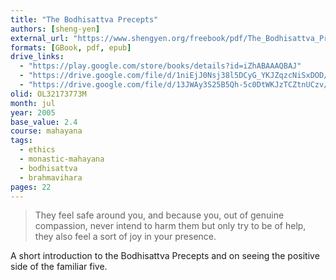 ```yaml
---
title: "The Bodhisattva Precepts"
authors: [sheng-yen]
external_url: "https://www.shengyen.org/freebook/pdf/The_Bodhisattva_Precepts_Directions_to_Buddhahood.pdf"
formats: [GBook, pdf, epub]
drive_links:
  - "https://play.google.com/store/books/details?id=iZhABAAAQBAJ"
  - "https://drive.google.com/file/d/1niEjJ0Nsj38l5DCyG_YKJZqzcNiSxDOD/view?usp=drivesdk"
  - "https://drive.google.com/file/d/13JWAy3S25B5Qh-5c0DtWKJzTCZtnUCzv/view?usp=drivesdk"
olid: OL32173773M
month: jul
year: 2005
base_value: 2.4
course: mahayana
tags:
  - ethics
  - monastic-mahayana
  - bodhisattva
  - brahmavihara
pages: 22
---
```


> They feel safe around you, and because you, out of genuine compassion, never intend to harm them but only try to be of help, they also feel a sort of joy in your presence.

A short introduction to the Bodhisattva Precepts and on seeing the positive side of the familiar five.

